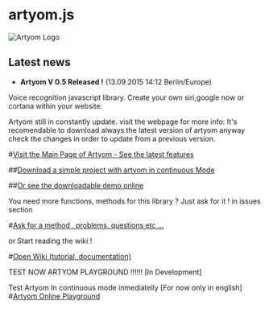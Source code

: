 # artyom.js

![Artyom Logo](https://raw.githubusercontent.com/sdkcarlos/artyom.js/master/src/images/artyomjs-logo.png)

## Latest news


- **Artyom V 0.5 Released !** (13.09.2015 14:12 Berlin/Europe)

Voice recognition javascript library. Create your own siri,google now or cortana within your website.

Artyom still in constantly update.
visit the webpage for more info:
It's recomendable to download always the latest version of artyom anyway check the changes in order to update from a previous version.

#[Visit the Main Page of Artyom - See the latest features](http://sdkcarlos.github.io/sites/artyom.html)

##[Download a simple project with artyom in continuous Mode](https://github.com/sdkcarlos/sdkcarlos.github.io/raw/master/demo-sites/artyom-continuous-demo.zip)

##[Or see the downloadable demo online](https://sdkcarlos.github.io/demo-sites/artyom-demo-continuous.html)

You need more functions, methods for this library ? Just ask for it ! in issues section

#[Ask for a method , problems, questions etc ...](https://github.com/sdkcarlos/artyom.js/issues)

or Start reading the wiki !

#[Open Wiki (tutorial, documentation)](https://github.com/sdkcarlos/artyom.js/wiki)

TEST NOW ARTYOM PLAYGROUND !!!!!! [In Development]

Test Artyom In continuous mode inmediatelly [For now only in english]
#[Artyom Online Playground](https://sdkcarlos.github.io/sites/artyomplayground.html)
